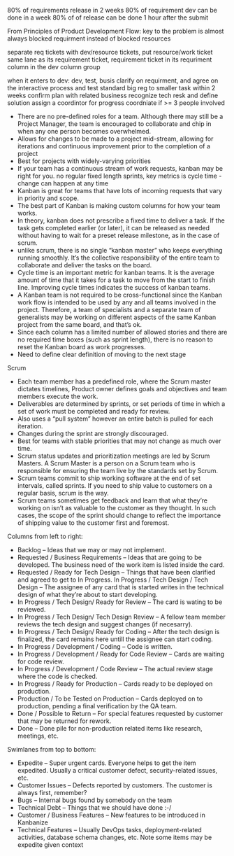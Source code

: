 80% of requirements release in 2 weeks
80% of requirement dev can be done in a week
80% of of release can be done 1 hour after the submit

From Principles of Product Development Flow: key to the problem is almost always blocked requirment instead of blocked resources


separate req tickets with dev/resource tickets, put resource/work ticket same lane as its requirement ticket, requirement ticket in its requriment column in the dev column group

when it enters to dev: 
dev, test, busis clarify on requirment, and agree on the interactive process and test standard
big reg to smaller task within 2 weeks
confirm  plan with related business 
recognize tech resk and define solution
assign a coordintor for progress coordniate if >= 3 people involved

* There are no pre-defined roles for a team. Although there may still be a Project Manager, the team is encouraged to collaborate and chip in when any one person becomes overwhelmed.
* Allows for changes to be made to a project mid-stream, allowing for iterations and continuous improvement prior to the completion of a project
* Best for projects with widely-varying priorities
* If your team has a continuous stream of work requests, kanban may be right for you. no regular fixed length sprints, key metrics is cycle time - change can happen at any time
* Kanban is great for teams that have lots of incoming requests that vary in priority and scope.
* The best part of Kanban is making custom columns for how your team works.
* In theory, kanban does not prescribe a fixed time to deliver a task. If the task gets completed earlier (or later), it can be released as needed without having to wait for a preset release milestone, as in the case of scrum.
* unlike scrum, there is no single “kanban master” who keeps everything running smoothly. It’s the collective responsibility of the entire team to collaborate and deliver the tasks on the board.
* Cycle time is an important metric for kanban teams. It is the average amount of time that it takes for a task to move from the start to finish line. Improving cycle times indicates the success of kanban teams.
* A Kanban team is not required to be cross-functional since the Kanban work flow is intended to be used by any and all teams involved in the project. Therefore, a team of specialists and a separate team of generalists may be working on different aspects of the same Kanban project from the same board, and that’s ok.
* Since each column has a limited number of allowed stories and there are no required time boxes (such as sprint length), there is no reason to reset the Kanban board as work progresses.
* Need to define clear definition of moving to the next stage

Scrum
* Each team member has a predefined role, where the Scrum master dictates timelines, Product owner defines goals and objectives and team members execute the work.
* Deliverables are determined by sprints, or set periods of time in which a set of work must be completed and ready for review.
* Also uses a “pull system” however an entire batch is pulled for each iteration.
* Changes during the sprint are strongly discouraged.
* Best for teams with stable priorities that may not change as much over time.
* Scrum status updates and prioritization meetings are led by Scrum Masters. A Scrum Master is a person on a Scrum team who is responsible for ensuring the team live by the standards set by Scrum.
* Scrum teams commit to ship working software at the end of set intervals, called sprints. If you need to ship value to customers on a regular basis, scrum is the way.
* Scrum teams sometimes get feedback and learn that what they’re working on isn’t as valuable to the customer as they thought. In such cases, the scope of the sprint should change to reflect the importance of shipping value to the customer first and foremost.


Columns from left to right:

* Backlog – Ideas that we may or may not implement.
* Requested / Business Requirements – Ideas that are going to be developed. The business need of the work item is listed inside the card.
* Requested / Ready for Tech Design – Things that have been clarified and agreed to get to In Progress.
In Progress / Tech Design / Tech Design – The assignee of any card that is started writes in the technical design of what they’re about to start developing.
* In Progress / Tech Design/ Ready for Review – The card is wating to be reviewed.
* In Progress / Tech Design/ Tech Design Review – A fellow team member reviews the tech design and suggest changes (if necesarry).
* In Progress / Tech Design/ Ready for Coding – After the tech design is finalized, the card remains here untill the assignee can start coding.
* In Progress / Development / Coding – Code is written.
* In Progress / Development / Ready for Code Review – Cards are waiting for code review.
* In Progress / Development / Code Review – The actual review stage where the code is checked.
* In Progress / Ready for Production – Cards ready to be deployed on production.
* Production / To be Tested on Production – Cards deployed on to production, pending a final verification by the QA team.
* Done / Possible to Return – For special features requested by customer that may be returned for rework.
* Done – Done pile for non-production related items like research, meetings, etc.

Swimlanes from top to bottom:

* Expedite – Super urgent cards. Everyone helps to get the item expedited. Usually a critical customer defect, security-related issues, etc.
* Customer Issues – Defects reported by customers. The customer is always first, remember?
* Bugs – Internal bugs found by somebody on the team
* Technical Debt – Things that we should have done :-/
* Customer / Business Features – New features to be introduced in Kanbanize
* Technical Features – Usually DevOps tasks, deployment-related activities, database schema changes, etc. Note some items may be expedite given context
